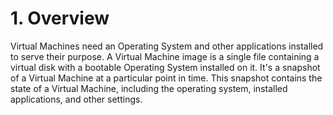 # 1. Overview

Virtual Machines need an Operating System and other applications installed to serve their purpose. A Virtual Machine image is a single file containing a virtual disk with a bootable Operating System installed on it. It's a snapshot of a Virtual Machine at a particular point in time. This snapshot contains the state of a Virtual Machine, including the operating system, installed applications, and other settings.

